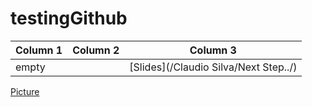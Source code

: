# testingGithub


| Column 1 | Column 2 | Column 3 |
| ------------- | ------------- | ------------- |
| empty | | [Slides](/Claudio Silva/Next Step../) |



[Picture](/images/me3.jpg)